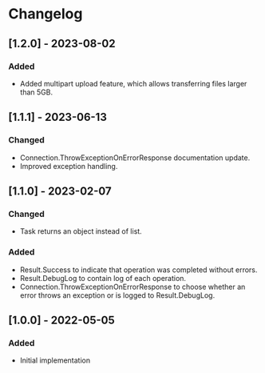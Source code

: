 # Changelog

## [1.2.0] - 2023-08-02
### Added
- Added multipart upload feature, which allows transferring files larger than 5GB.

## [1.1.1] - 2023-06-13
### Changed
- Connection.ThrowExceptionOnErrorResponse documentation update.
- Improved exception handling.

## [1.1.0] - 2023-02-07
### Changed
- Task returns an object instead of list.
### Added
- Result.Success to indicate that operation was completed without errors.
- Result.DebugLog to contain log of each operation.
- Connection.ThrowExceptionOnErrorResponse to choose whether an error throws an exception or is logged to Result.DebugLog.

## [1.0.0] - 2022-05-05
### Added
- Initial implementation